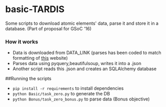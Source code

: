# basic-TARDIS
Some scripts to download atomic elements' data, parse it and store it in a database. (Part of proposal for GSoC '16)

### How it works
* Data is downloaded from DATA_LINK (parses has been coded to match formatting of <a href = "http://physics.nist.gov/cgi-bin/Compositions/stand_alone.pl?ele=&all=all&ascii=html">this</a> website)
* Parses data using pyquery,beautifulsoup, writes it into a .json
* Another script reads this .json and creates an SQLAlchemy database

##Running the scripts
* ```pip install -r requirements``` to install dependencies
* ```python Basic/task_zero.py``` to generate the DB
* ```python Bonus/task_zero_bonus.py``` to parse data (Bonus objective)